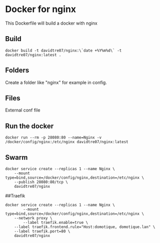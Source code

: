 # Docker for nginx
This Dockerfile will build a docker with nginx

## Build
```
docker build -t davidtre07/nginx:\`date +%Y%m%d\` -t davidtre07/nginx:latest .
```

## Folders
Create a folder like "nginx" for example in config.

## Files
External conf file

## Run the docker
```
docker run --rm -p 28080:80 --name=Nginx -v /docker/config/nginx:/etc/nginx davidtre07/nginx:latest
```

## Swarm
```
docker service create --replicas 1 --name Nginx \
	--mount type=bind,source=/docker/config/nginx,destination=/etc/nginx \
	--publish 28080:80/tcp \
	davidtre07/nginx
```

##Traefik
```
docker service create --replicas 1 --name Nginx \
        --mount type=bind,source=/docker/config/nginx,destination=/etc/nginx \
	--network proxy \
        --label traefik.enable=true \
	--label traefik.frontend.rule="Host:domotique, domotique.lan" \
	--label traefik.port=80 \
	davidtre07/nginx
```

